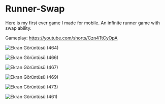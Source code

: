 # Runner-Swap
Here is my first ever game I made for mobile. An infinite runner game with swap ability.

Gameplay: https://youtube.com/shorts/Czn4TtCyOpA

![Ekran Görüntüsü (464)](https://user-images.githubusercontent.com/88732917/212995352-92aeddf7-a3db-49d5-b4c8-0ca8aff878e2.png)


![Ekran Görüntüsü (466)](https://user-images.githubusercontent.com/88732917/212995435-1bd48b68-ce56-40b7-bb4d-ca4ba4da2689.png)


![Ekran Görüntüsü (467)](https://user-images.githubusercontent.com/88732917/212995515-14d0eb9c-9af0-42ca-8575-c39dc46ec934.png)


![Ekran Görüntüsü (469)](https://user-images.githubusercontent.com/88732917/212995566-0a41b200-8066-4e77-9380-f5a6e6863873.png)


![Ekran Görüntüsü (473)](https://user-images.githubusercontent.com/88732917/212995615-64f1e49b-5aad-4f60-9b37-ec3d1f1c14c7.png)


![Ekran Görüntüsü (461)](https://user-images.githubusercontent.com/88732917/212995669-6bd398c7-2ed8-40e6-adcf-44e6bd908040.png)

